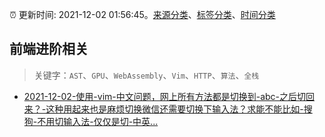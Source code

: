 :alarm_clock: 更新时间: 2021-12-02 01:56:45。[来源分类](../README.md)、[标签分类](../TAGS.md)、[时间分类](../TIMELINE.md)

## 前端进阶相关


> 关键字：`AST`、`GPU`、`WebAssembly`、`Vim`、`HTTP`、`算法`、`全栈`



- [2021-12-02-使用-vim-中文问题，网上所有方法都是切换到-abc-之后切回来？-这种用起来也是麻烦切换微信还需要切换下输入法？求能不能比如-搜狗-不用切输入法-仅仅是切-中英...](https://www.v2ex.com/t/819461) 